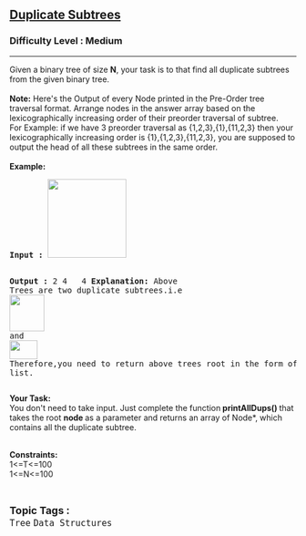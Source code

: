 <h2><a href="https://www.geeksforgeeks.org/problems/duplicate-subtrees/1?itm_source=geeksforgeeks&itm_medium=article&itm_campaign=bottom_sticky_on_article">Duplicate Subtrees</a></h2><h3>Difficulty Level : Medium</h3><hr><div class="problems_problem_content__Xm_eO"><p>Given a binary tree of size <strong>N</strong>, your task is to that find&nbsp;all duplicate subtrees from the given binary tree.<br><br><strong>Note:</strong> Here's the Output of every Node printed in the Pre-Order tree traversal format. Arrange nodes in the answer array based on the lexicographically increasing order of their preorder traversal of subtree.<br>For Example: if we have 3 preorder traversal as {1,2,3},{1},{11,2,3} then your lexicographically increasing order is {1},{1,2,3},{11,2,3}, you are supposed to output the head of all these subtrees in the same order.<br><br><strong>Example:</strong></p>
<pre><strong>Input :</strong> <img style="height: 138px; width: 138px;" src="http://contribute.geeksforgeeks.org/wp-content/uploads/tree1-1.png" alt="">

<strong>Output : </strong>2 4
&nbsp;        4
<strong>Explanation: </strong>Above Trees are two 
duplicate subtrees.i.e <img style="height: 64px; width: 61px;" src="http://contribute.geeksforgeeks.org/wp-content/uploads/tree2-1.png" alt=""> and <img style="height: 33px; width: 49px;" src="http://contribute.geeksforgeeks.org/wp-content/uploads/tree3.png" alt="">
Therefore,you need to return above trees 
root in the form of a list.</pre>
<p><strong>Your Task:</strong><br>You don't need to take input. Just complete the function<strong> printAllDups() </strong>that takes the root <strong>node </strong>as a parameter and returns an array of Node*, which contains all the duplicate subtree.</p>
<p><br><strong>Constraints:</strong><br>1&lt;=T&lt;=100<br>1&lt;=N&lt;=100</p></div><br><p><span style=font-size:18px><strong>Topic Tags : </strong><br><code>Tree</code>&nbsp;<code>Data Structures</code>&nbsp;